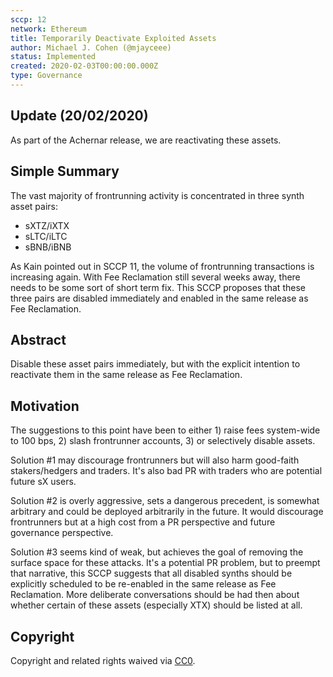 ```yaml
---
sccp: 12
network: Ethereum
title: Temporarily Deactivate Exploited Assets
author: Michael J. Cohen (@mjayceee)
status: Implemented
created: 2020-02-03T00:00:00.000Z
type: Governance
---
```


## Update (20/02/2020)

As part of the Achernar release, we are reactivating these assets.

## Simple Summary

<!--"If you can't explain it simply, you don't understand it well enough." Provide a simplified and layman-accessible explanation of the SCCP.-->

The vast majority of frontrunning activity is concentrated in three synth asset pairs:

- sXTZ/iXTX
- sLTC/iLTC
- sBNB/iBNB

As Kain pointed out in SCCP 11, the volume of frontrunning transactions is increasing again. With Fee Reclamation still several weeks away, there needs to be some sort of short term fix. This SCCP proposes that these three pairs are disabled immediately and enabled in the same release as Fee Reclamation.

## Abstract

<!--A short (~200 word) description of the variable change proposed.-->

Disable these asset pairs immediately, but with the explicit intention to reactivate them in the same release as Fee Reclamation.

## Motivation

<!--The motivation is critical for SCCPs that want to update variables within Synthetix. It should clearly explain why the existing variable is not incentive aligned. SCCP submissions without sufficient motivation may be rejected outright.-->

The suggestions to this point have been to either 1) raise fees system-wide to 100 bps, 2) slash frontrunner accounts, 3) or selectively disable assets.

Solution #1 may discourage frontrunners but will also harm good-faith stakers/hedgers and traders. It's also bad PR with traders who are potential future sX users.

Solution #2 is overly aggressive, sets a dangerous precedent, is somewhat arbitrary and could be deployed arbitrarily in the future. It would discourage frontrunners but at a high cost from a PR perspective and future governance perspective.

Solution #3 seems kind of weak, but achieves the goal of removing the surface space for these attacks. It's a potential PR problem, but to preempt that narrative, this SCCP suggests that all disabled synths should be explicitly scheduled to be re-enabled in the same release as Fee Reclamation. More deliberate conversations should be had then about whether certain of these assets (especially XTX) should be listed at all.

## Copyright

Copyright and related rights waived via [CC0](https://creativecommons.org/publicdomain/zero/1.0/).
